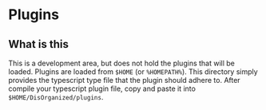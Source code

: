 # Plugins

## What is this

This is a development area, but does not hold the plugins that will be loaded. Plugins are loaded from `$HOME` (or `%HOMEPATH%`). This directory simply provides the typescript type file that the plugin should adhere to. After compile your typescript plugin file, copy and paste it into `$HOME/DisOrganized/plugins`.
